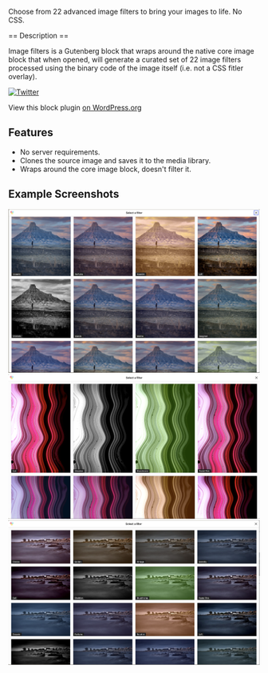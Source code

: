 Choose from 22 advanced image filters to bring your images to life. No CSS.

== Description ==

Image filters is a Gutenberg block that wraps around the native core image block that when opened, will generate a curated set of 22 image filters processed using the binary code of the image itself (i.e. not a CSS fitler overlay).

[![Twitter](https://img.shields.io/twitter/url/https/twitter.com/kevinbatdorf.svg?style=social&label=Follow%20%40kevinbatdorf)](https://twitter.com/kevinbatdorf)

View this block plugin [on WordPress.org](https://wordpress.org/plugins/image-filters)


## Features
- No server requirements.
- Clones the source image and saves it to the media library.
- Wraps around the core image block, doesn't filter it.

## Example Screenshots
![alt text](.wordpress-org/screenshot-1.png "Example")
![alt text](.wordpress-org/screenshot-2.png "Example 2")
![alt text](.wordpress-org/screenshot-3.png "Example 3")
